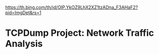 https://th.bing.com/th/id/OIP.YkOZ9LhX2XZ1tzADna_F3AHaF2?pid=ImgDet&rs=1


<h1>TCPDump Project: Network Traffic Analysis</h1>
